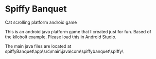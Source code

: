 # Spiffy Banquet
Cat scrolling platform android  game

This is an android java platform game that I created just for fun. Based of the kilobolt example.  Please load this in Android Studio.

The main java files are located at spiffyBanquet\app\src\main\java\com\spiffybanquet\spiffy\

